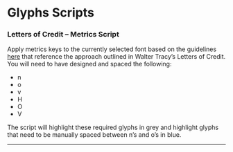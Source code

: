 # Glyphs Scripts

### Letters of Credit – Metrics Script

Apply metrics keys to the currently selected font based on the guidelines [here](https://briem.net/2/2.3.5a/2.3.5.03.capitals.htm) that reference the approach outlined in Walter Tracy’s Letters of Credit. You will need to have designed and spaced the following:

-   n
-   o
-   v
-   H
-   O
-   V

The script will highlight these required glyphs in grey and highlight glyphs that need to be manually spaced between n’s and o’s in blue.

---
